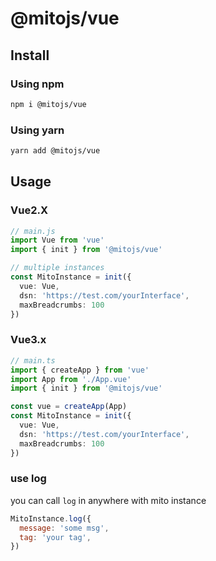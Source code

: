 # @mitojs/vue

## Install

### Using npm
```bash
npm i @mitojs/vue
```

### Using yarn

```bash
yarn add @mitojs/vue
```

## Usage

### Vue2.X

```typescript
// main.js
import Vue from 'vue'
import { init } from '@mitojs/vue'

// multiple instances
const MitoInstance = init({
  vue: Vue,
  dsn: 'https://test.com/yourInterface',
  maxBreadcrumbs: 100
})

```

### Vue3.x
```typescript
// main.ts
import { createApp } from 'vue'
import App from './App.vue'
import { init } from '@mitojs/vue'

const vue = createApp(App)
const MitoInstance = init({
  vue: Vue,
  dsn: 'https://test.com/yourInterface',
  maxBreadcrumbs: 100
})
```

### use log
you can call `log` in anywhere with mito instance

```js
MitoInstance.log({
  message: 'some msg',
  tag: 'your tag',
})
```



